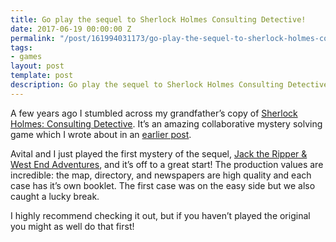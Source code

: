 ```yaml
---
title: Go play the sequel to Sherlock Holmes Consulting Detective!
date: 2017-06-19 00:00:00 Z
permalink: "/post/161994031173/go-play-the-sequel-to-sherlock-holmes-consulting"
tags:
- games
layout: post
template: post
description: Go play the sequel to Sherlock Holmes Consulting Detective!
---
```


<p>A few years ago I stumbled across my grandfather’s copy of <a href="https://boardgamegeek.com/boardgame/2511/sherlock-holmes-consulting-detective-thames-murder">Sherlock Holmes: Consulting Detective</a>. It’s an amazing collaborative mystery solving game which I wrote about in an <a href="http://blog.randylubin.com/post/103443517593/sherlock-holmes-consulting-detective-game">earlier post</a>.</p><p>Avital and I just played the first mystery of the sequel,&nbsp;<a href="http://amzn.to/2tiuFfL">Jack the Ripper &amp; West End Adventures</a>, and it’s off to a great start! The production values are incredible: the map, directory, and newspapers are high quality and each case has it’s own booklet. The first case was on the easy side but we also caught a lucky break.</p><p>I highly recommend checking it out, but if you haven’t played the original you might as well do that first!</p>